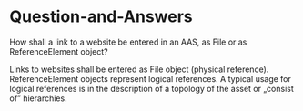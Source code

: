 # Question-and-Answers

How shall a link to a website be entered in an AAS, as File or as ReferenceElement object?

Links to websites shall be entered as File object (physical reference). ReferenceElement  objects represent logical references.
A typical usage for logical references is in the description of a topology of the asset or „consist of” hierarchies.

